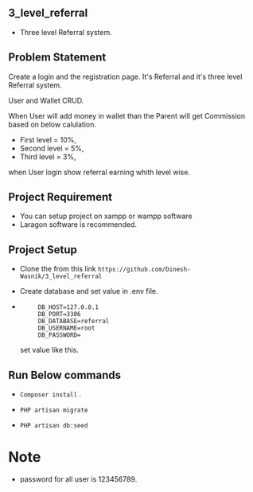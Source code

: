 
## 3_level_referral
- Three level Referral system.

## Problem Statement
Create a login and the registration page. It's Referral and it's three level Referral system.

User and Wallet CRUD.

When User will add money in wallet than the Parent will get Commission based on below calulation.
- First level  = 10%,
- Second level = 5%,
- Third level  = 3%,

when User login show referral earning whith level wise.


## Project Requirement
- You can setup project on xampp or wampp software
- Laragon software is recommended.


## Project Setup
 - Clone the from this link ```https://github.com/Dinesh-Wasnik/3_level_referral```

 - Create database and set value in .env file.

 - ```DB_CONNECTION=mysql
		DB_HOST=127.0.0.1
		DB_PORT=3306
		DB_DATABASE=referral
		DB_USERNAME=root
		DB_PASSWORD=
	 ```
	set value like this.	

## Run Below commands

 - ```Composer install``` .
 

 - ```PHP artisan migrate ``` 

 - ```PHP artisan db:seed ``` 



# Note
- password for all user is 123456789.
